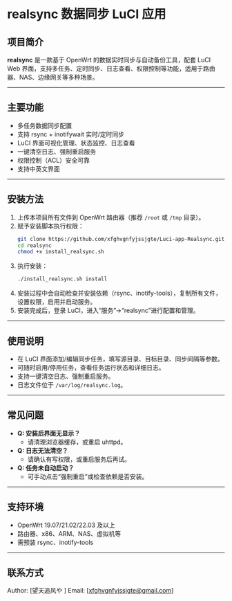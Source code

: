 # realsync 数据同步 LuCI 应用

## 项目简介

**realsync** 是一款基于 OpenWrt 的数据实时同步与自动备份工具，配套 LuCI Web 界面，支持多任务、定时同步、日志查看、权限控制等功能，适用于路由器、NAS、边缘网关等多种场景。

---

## 主要功能

- 多任务数据同步配置
- 支持 rsync + inotifywait 实时/定时同步
- LuCI 界面可视化管理、状态监控、日志查看
- 一键清空日志、强制重启服务
- 权限控制（ACL）安全可靠
- 支持中英文界面

---

## 安装方法

1. 上传本项目所有文件到 OpenWrt 路由器（推荐 `/root` 或 `/tmp` 目录）。
2. 赋予安装脚本执行权限：
   ```sh
   git clone https://github.com/xfghvgnfyjssjgte/Luci-app-Realsync.git
   cd realsync
   chmod +x install_realsync.sh
   ```
3. 执行安装：
   ```sh
   ./install_realsync.sh install
   ```
4. 安装过程中会自动检查并安装依赖（rsync、inotify-tools），复制所有文件，设置权限，启用并启动服务。
5. 安装完成后，登录 LuCI，进入“服务”->“realsync”进行配置和管理。

---

## 使用说明

- 在 LuCI 界面添加/编辑同步任务，填写源目录、目标目录、同步间隔等参数。
- 可随时启用/停用任务，查看任务运行状态和详细日志。
- 支持一键清空日志、强制重启服务。
- 日志文件位于 `/var/log/realsync.log`。

---

## 常见问题

- **Q: 安装后界面无显示？**
  - 请清理浏览器缓存，或重启 uhttpd。
- **Q: 日志无法清空？**
  - 请确认有写权限，或重启服务后再试。
- **Q: 任务未自动启动？**
  - 可手动点击“强制重启”或检查依赖是否安装。

---

## 支持环境

- OpenWrt 19.07/21.02/22.03 及以上
- 路由器、x86、ARM、NAS、虚拟机等
- 需预装 rsync、inotify-tools

---

## 联系方式

Author: [望天追风や ]
Email: [xfghvgnfyjssjgte@gmail.com]



